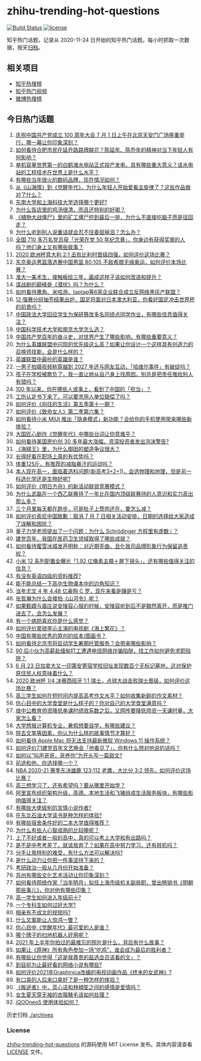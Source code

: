 # zhihu-trending-hot-questions

[![Build Status](https://github.com/justjavac/zhihu-trending-hot-questions/workflows/ci/badge.svg?branch=master)](https://github.com/justjavac/zhihu-trending-hot-questions/actions)
[![license](https://img.shields.io/github/license/justjavac/zhihu-trending-hot-questions)](https://github.com/justjavac/zhihu-trending-hot-questions/blob/master/LICENSE)

知乎热门话题，记录从 2020-11-24 日开始的知乎热门话题。每小时抓取一次数据，按天[归档](./archives)。

## 相关项目

- [知乎热搜榜](https://github.com/justjavac/zhihu-trending-top-search)
- [知乎热门视频](https://github.com/justjavac/zhihu-trending-hot-video)
- [微博热搜榜](https://github.com/justjavac/weibo-trending-hot-search)

## 今日热门话题

<!-- BEGIN -->
<!-- 最后更新时间 Sat Jul 03 2021 12:02:04 GMT+0800 (China Standard Time) -->

1. [庆祝中国共产党成立 100 周年大会 7 月 1
   日上午在北京天安门广场隆重举行，哪一幕让你印象深刻？](https://www.zhihu.com/question/469219832)
2. [如何看待合肥市民在延乔路路牌献花？陈延年、陈乔年的精神对当下年轻人有何影响？](https://www.zhihu.com/question/469128325)
3. [单机容量世界第一的白鹤滩水电站正式投产发电，具有哪些重大意义？该水电站的工程技术在世界上是什么水平？](https://www.zhihu.com/question/468406905)
4. [有哪些当年很火的数码品牌，现在情况如何？](https://www.zhihu.com/question/468998828)
5. [从《山海情》到《觉醒年代》，为什么年轻人开始爱看主旋律了？这些作品做对了什么？](https://www.zhihu.com/question/469250416)
6. [东南大学和上海科技大学选择哪个更好?](https://www.zhihu.com/question/467273175)
7. [为什么饭店里的鸡汤很清，而且还特别的好喝？](https://www.zhihu.com/question/437783371)
8. [《植物大战僵尸》里的矿工僵尸挖到最后一排，为什么不直接吃脑子而是往回走？](https://www.zhihu.com/question/389957504)
9. [为什么听到别人说重话就会忍不住委屈掉泪？怎么办？](https://www.zhihu.com/question/467737273)
10. [全国 710 多万名党员获「光荣在党 50
    年纪念章」，你身边有获得奖章的人吗？他们身上又有哪些故事？](https://www.zhihu.com/question/469220759)
11. [2020 欧洲杯意大利 2:1
    击败比利时晋级四强，如何评价这场比赛？](https://www.zhihu.com/question/469661710)
12. [东京奥运男篮落选赛中国男篮 80:105
    不敌希腊无缘奥运，如何评价本场比赛？](https://www.zhihu.com/question/469450593)
13. [准大一美术生，接触板绘三年，画成这样子该如何改进和提升？](https://www.zhihu.com/question/468285218)
14. [谍战剧的巅峰是《潜伏》吗？为什么？](https://www.zhihu.com/question/467430277)
15. [如何看待鹰角、米哈游、taptap等6家企业联合成立反网络黑灰产联盟？](https://www.zhihu.com/question/469151321)
16. [12
    强赛分组抽签结果出炉，国足将面对日本澳大利亚，你看好国足冲击世界杯的前景吗？](https://www.zhihu.com/question/469309297)
17. [中国政法大学回应学生为保研篡改多名同绩点同学作业，有哪些信息值得关注？](https://www.zhihu.com/question/468030220)
18. [中国科学技术大学和南京大学怎么选？](https://www.zhihu.com/question/467774201)
19. [中国共产党百年的奋斗史，对世界产生了哪些影响，有哪些重要意义？](https://www.zhihu.com/question/469274581)
20. [为什么英雄联盟中闪现的优先级这么高？如果让你设计一个这样具有创造力的召唤师技能，会是什么样的？](https://www.zhihu.com/question/462353798)
21. [英雄联盟中最吵的英雄是谁？](https://www.zhihu.com/question/463184822)
22. [一男子拍摄视频称穿越到 2027
    年还与网友互动，「哈维尔事件」有破绽吗？](https://www.zhihu.com/question/466675842)
23. [孩子在学校被欺负了，我一直让她从自己身上找原因，别总是把责任推给别人有错吗？](https://www.zhihu.com/question/467309194)
24. [100 年以来，你在哪些人或事上，看到了中国的「担当」？](https://www.zhihu.com/question/469083054)
25. [工伤认定书下来了，可以要求用人单位赔偿了吗？](https://www.zhihu.com/question/442822724)
26. [如何评价《向往的生活》第五季第十一期？](https://www.zhihu.com/question/469567563)
27. [如何评价《致命女人》第二季第六集？](https://www.zhihu.com/question/469311058)
28. [如何看待小米 MIUI
    推出「隐身模式」新功能？会给你的手机使用带来哪些新体验？](https://www.zhihu.com/question/469242892)
29. [大国匠心剧作《觉醒年代》中哪些台词让你意难平？](https://www.zhihu.com/question/461299889)
30. [如何看待美国房价创 30 多年最大涨幅，资深投资者发出泡沫警告?](https://www.zhihu.com/question/468992825)
31. [《海贼王》里，为什么御田的塑造争议很大？](https://www.zhihu.com/question/468476270)
32. [长得好看在职场上真的有优势吗？](https://www.zhihu.com/question/461972771)
33. [体重125斤，有推荐的减脂暴汗的运动吗？](https://www.zhihu.com/question/459003254)
34. [本人现在高一，面临着选科问题(新高考3+2+1)，会选物理和地理，但是另一科选化学还是生物好呢?](https://www.zhihu.com/question/458419367)
35. [如何评价《明日方舟》的新活动联锁竞赛模式？](https://www.zhihu.com/question/469584504)
36. [为什么武磊在一个西乙联赛待了一年比在国内顶级联赛待的人意识和实力高出那么多？](https://www.zhihu.com/question/465328241)
37. [三个月里每天都在跑步，可是肚子上赘肉还在，要怎么减？](https://www.zhihu.com/question/30622462)
38. [如何评价索尼中国致歉：取消 7 月 7
    日相关活动安排，日期的选择给大家造成了误解和困扰？](https://www.zhihu.com/question/469292670)
39. [量子力学老师提出了一个问题：为什么 Schrödinger 方程里有虚数 i
    ？](https://www.zhihu.com/question/404030934)
40. [建党百年，我国在医药卫生领域取得了哪些成就？](https://www.zhihu.com/question/468756547)
41. [如何看待蜜雪冰城发声明称：对近期歪曲、丑化我司品牌形象行为保留追责权？](https://www.zhihu.com/question/469115341)
42. [小米 12 系列配置全曝光「1.92
    亿像素主摄＋屏下镜头」，还有哪些值得关注的信息？](https://www.zhihu.com/question/468724694)
43. [有没有英语四级的资料推荐?](https://www.zhihu.com/question/371916806)
44. [能不能总结一下高中生物课本中的边角知识？](https://www.zhihu.com/question/379424271)
45. [当年尤文 4 年 4.48 亿豪购 C 罗，现在来看是赚是亏？](https://www.zhihu.com/question/460546114)
46. [张哲瀚为什么会接拍《山河令》呢？](https://www.zhihu.com/question/466536922)
47. [如果甄嬛与眉庄说安陵容心狠的时候，安陵容听到后不是黯然离开，而是推门进去了，会怎么发展？](https://www.zhihu.com/question/467899688)
48. [有一个病娇喜欢你是什么感觉？](https://www.zhihu.com/question/377349806)
49. [如何评价窦骁李沁主演的电视剧《海上繁花》？](https://www.zhihu.com/question/466748640)
50. [中国有哪些优秀的原创的绘本/图画书？](https://www.zhihu.com/question/54945285)
51. [如何看待北京市将启动学生暑期托管服务？会带来哪些影响？](https://www.zhihu.com/question/469489339)
52. [90
    后小伙为高薪赴缅甸打工遭遇电信网络诈骗陷阱，找工作如何避免求职陷阱？](https://www.zhihu.com/question/468736941)
53. [6 月 23
    日加拿大又一印第安寄宿学校旧址发现数百个无标记墓地，这对保护原住民人权意味着什么？](https://www.zhihu.com/question/466975825)
54. [2020 欧洲杯 1/4 决赛西班牙 1:1
    瑞士，点球大战击败瑞士晋级，如何评价这场比赛？](https://www.zhihu.com/question/469643634)
55. [高三学生如何在短时间内提高高考作文水平？如何收集新鲜的作文素材？](https://www.zhihu.com/question/20545734)
56. [你心目中的大学食堂是什么样子的？你对自己的大学食堂满意吗？](https://www.zhihu.com/question/468413171)
57. [继中公教育师资降低单课时绩效系数之后，又网传要降低师资一天课时量，大家怎么看？](https://www.zhihu.com/question/468896563)
58. [大学想报计算机专业，暑假想要自学，有哪些建议？](https://www.zhihu.com/question/464771225)
59. [除去文笔等因素，你认为什么样的故事情节才算好？](https://www.zhihu.com/question/465057948)
60. [如何看待 Apple Mac 将无法支持最新微软 Windows 11
    操作系统？](https://www.zhihu.com/question/468831434)
61. [如何评价7.1建党百年文艺晚会「他看见了」，你有什么想对他说的话吗？](https://www.zhihu.com/question/469413677)
62. [如何以“叫声哥哥，哥养你”为开头写一篇甜文?](https://www.zhihu.com/question/466162447)
63. [前途和他，你选择哪一个？](https://www.zhihu.com/question/464912877)
64. [NBA 2020-21 赛季东决雄鹿 123:112 老鹰，大比分 3:2
    领先，如何评价这场比赛？](https://www.zhihu.com/question/469442531)
65. [高三想学习了，还有希望吗？要从哪里开始学？](https://www.zhihu.com/question/468568060)
66. [阿里宣布组织架构升级，高德、本地生活和飞猪组成生活服务板块，有哪些影响值得关注？](https://www.zhihu.com/question/469485942)
67. [有哪些大佬级别的言情小说作者?](https://www.zhihu.com/question/323889571)
68. [在东北石油大学读书是种怎样的体验?](https://www.zhihu.com/question/456776209)
69. [有哪些宿舍条件好的二本大学值得推荐？](https://www.zhihu.com/question/405920733)
70. [为什么有些人心智成熟的比较晚呢？](https://www.zhihu.com/question/283077831)
71. [上了不好或者一般的高中，真的可以考上大学和有出路吗？](https://www.zhihu.com/question/467477103)
72. [是不是中考考差了，就该放弃了？如果在高中努力学习，还有转机吗？](https://www.zhihu.com/question/468170373)
73. [分手让我特别的难受，有什么方法可以解决吗?](https://www.zhihu.com/question/468323222)
74. [是什么动力让你把一件事坚持下来的？](https://www.zhihu.com/question/469017080)
75. [考研政治一般从几月份开始准备？](https://www.zhihu.com/question/378053241)
76. [苏州有哪些文化艺术活动让你印象深刻？](https://www.zhihu.com/question/468763984)
77. [如何看待网络作家「当年明月」拟任上海市级机关副局职，曾出畅销书《明朝那些事儿》，你对他有哪些印象？](https://www.zhihu.com/question/469586087)
78. [高一学生如何进入年级前十?](https://www.zhihu.com/question/426078063)
79. [一个专科生如何过好大学?](https://www.zhihu.com/question/465577553)
80. [相亲有不成文的规矩吗?](https://www.zhihu.com/question/453068049)
81. [什么文案能让人惊鸿一瞥？](https://www.zhihu.com/question/451181423)
82. [你心目中《觉醒年代》最可爱的人是谁？](https://www.zhihu.com/question/461358216)
83. [哪个牌子的扫地机器人好用呢？](https://www.zhihu.com/question/278037886)
84. [2021 年上半年你拍过的最难忘的照片是什么，背后有什么故事？](https://www.zhihu.com/question/469312329)
85. [如果让《原神》所有角色参加一场“吃鸡”，谁会成为最后的胜利者？](https://www.zhihu.com/question/467989699)
86. [有哪些让你觉得「这是我尊贵的盐选会员该看的文」？](https://www.zhihu.com/question/469477579)
87. [到目前为止最好看的网络小说有哪些?](https://www.zhihu.com/question/309401257)
88. [如何评价2021年Graphinica改编的电视动画作品《终末的女武神》?](https://www.zhihu.com/question/464238824)
89. [有口臭的人后来口臭好了是一种怎样的体验？](https://www.zhihu.com/question/39027318)
90. [《叛逆者》中，蓝心洁和林楠笙之间的感情是爱情吗？](https://www.zhihu.com/question/468148621)
91. [女生夏天穿无袖的衣服腋毛该如何处理？](https://www.zhihu.com/question/49147353)
92. [iQOOneo5 使用体验如何？](https://www.zhihu.com/question/453142804)

<!-- END -->

历史归档 [./archives](./archives)

### License

[zhihu-trending-hot-questions](https://github.com/justjavac/zhihu-trending-hot-questions)
的源码使用 MIT License 发布。具体内容请查看 [LICENSE](./LICENSE) 文件。
